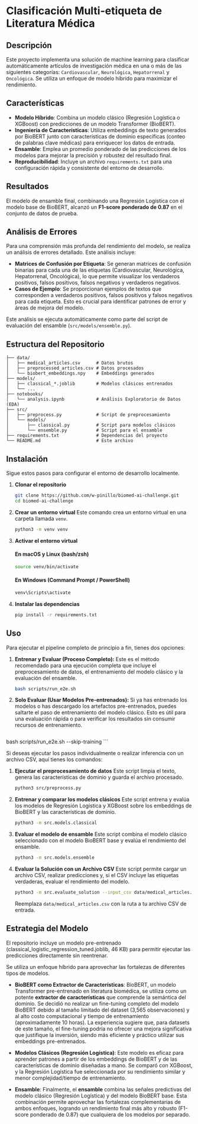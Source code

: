 # Clasificación Multi-etiqueta de Literatura Médica

## Descripción

Este proyecto implementa una solución de machine learning para clasificar automáticamente artículos de investigación médica en una o más de las siguientes categorías: `Cardiovascular`, `Neurológica`, `Hepatorrenal` y `Oncológica`. Se utiliza un enfoque de modelo híbrido para maximizar el rendimiento.

## Características

- **Modelo Híbrido**: Combina un modelo clásico (Regresión Logística o XGBoost) con predicciones de un modelo Transformer (BioBERT).
- **Ingeniería de Características**: Utiliza embeddings de texto generados por BioBERT junto con características de dominio específicas (conteo de palabras clave médicas) para enriquecer los datos de entrada.
- **Ensamble**: Emplea un promedio ponderado de las predicciones de los modelos para mejorar la precisión y robustez del resultado final.
- **Reproducibilidad**: Incluye un archivo `requirements.txt` para una configuración rápida y consistente del entorno de desarrollo.

## Resultados

El modelo de ensamble final, combinando una Regresión Logística con el modelo base de BioBERT, alcanzó un **F1-score ponderado de 0.87** en el conjunto de datos de prueba.

## Análisis de Errores

Para una comprensión más profunda del rendimiento del modelo, se realiza un análisis de errores detallado. Este análisis incluye:

-   **Matrices de Confusión por Etiqueta**: Se generan matrices de confusión binarias para cada una de las etiquetas (Cardiovascular, Neurológica, Hepatorrenal, Oncológica), lo que permite visualizar los verdaderos positivos, falsos positivos, falsos negativos y verdaderos negativos.
-   **Casos de Ejemplo**: Se proporcionan ejemplos de textos que corresponden a verdaderos positivos, falsos positivos y falsos negativos para cada etiqueta. Esto es crucial para identificar patrones de error y áreas de mejora del modelo.

Este análisis se ejecuta automáticamente como parte del script de evaluación del ensamble (`src/models/ensemble.py`).

## Estructura del Repositorio

```
├── data/
│   ├── medical_articles.csv      # Datos brutos
│   ├── preprocessed_articles.csv # Datos procesados
│   └── biobert_embeddings.npy    # Embeddings generados
├── models/
│   ├── classical_*.joblib        # Modelos clásicos entrenados
│   └── ...
├── notebooks/
│   └── analysis.ipynb            # Análisis Exploratorio de Datos (EDA)
├── src/
│   ├── preprocess.py             # Script de preprocesamiento
│   └── models/
│       ├── classical.py          # Script para modelos clásicos
│       └── ensemble.py           # Script para el ensamble
├── requirements.txt              # Dependencias del proyecto
└── README.md                     # Este archivo
```

## Instalación

Sigue estos pasos para configurar el entorno de desarrollo localmente.

1. **Clonar el repositorio**
   ```bash
   git clone https://github.com/w-pinillo/biomed-ai-challenge.git
   cd biomed-ai-challenge
   ```

2. **Crear un entorno virtual**
   Este comando crea un entorno virtual en una carpeta llamada `venv`.
   ```bash
   python3 -m venv venv
   ```

3. **Activar el entorno virtual**

   #### En macOS y Linux (bash/zsh)
   ```bash
   source venv/bin/activate
   ```

   #### En Windows (Command Prompt / PowerShell)
   ```bash
   venv\Scripts\activate
   ```

4. **Instalar las dependencias**
   ```bash
   pip install -r requirements.txt
   ```

## Uso

Para ejecutar el pipeline completo de principio a fin, tienes dos opciones:

1.  **Entrenar y Evaluar (Proceso Completo):**
    Este es el método recomendado para una ejecución completa que incluye el preprocesamiento de datos, el entrenamiento del modelo clásico y la evaluación del ensamble.

    ```bash
    bash scripts/run_e2e.sh
    ```

2.  **Solo Evaluar (Usar Modelos Pre-entrenados):**
    Si ya has entrenado los modelos o has descargado los artefactos pre-entrenados, puedes saltarte el paso de entrenamiento del modelo clásico. Esto es útil para una evaluación rápida o para verificar los resultados sin consumir recursos de entrenamiento.

    ```bash
bash scripts/run_e2e.sh --skip-training
    ```

Si deseas ejecutar los pasos individualmente o realizar inferencia con un archivo CSV, aquí tienes los comandos:

1. **Ejecutar el preprocesamiento de datos**
   Este script limpia el texto, genera las características de dominio y guarda el archivo procesado.
   ```bash
   python3 src/preprocess.py
   ```

2. **Entrenar y comparar los modelos clásicos**
   Este script entrena y evalúa los modelos de Regresión Logística y XGBoost sobre los embeddings de BioBERT y las características de dominio.
   ```bash
   python3 -m src.models.classical
   ```

3. **Evaluar el modelo de ensamble**
   Este script combina el modelo clásico seleccionado con el modelo BioBERT base y evalúa el rendimiento del ensamble.
   ```bash
   python3 -m src.models.ensemble
   ```

4. **Evaluar la Solución con un Archivo CSV**
   Este script permite cargar un archivo CSV, realizar predicciones y, si el CSV incluye las etiquetas verdaderas, evaluar el rendimiento del modelo.

   ```bash
   python3 -m src.evaluate_solution --input_csv data/medical_articles.csv
   ```
   Reemplaza `data/medical_articles.csv` con la ruta a tu archivo CSV de entrada.

## Estrategia del Modelo

El repositorio incluye un modelo pre-entrenado (classical_logistic_regression_tuned.joblib, 46 KB) para permitir ejecutar las predicciones directamente sin reentrenar.

Se utiliza un enfoque híbrido para aprovechar las fortalezas de diferentes tipos de modelos.

-   **BioBERT como Extractor de Características**: BioBERT, un modelo Transformer pre-entrenado en literatura biomédica, se utiliza como un potente **extractor de características** que comprende la semántica del dominio. Se decidió no realizar un fine-tuning completo del modelo BioBERT debido al tamaño limitado del dataset (3,565 observaciones) y al alto costo computacional y tiempo de entrenamiento (aproximadamente 10 horas). La experiencia sugiere que, para datasets de este tamaño, el fine-tuning podría no ofrecer una mejora significativa que justifique la inversión, siendo más eficiente y práctico utilizar sus embeddings pre-entrenados.

-   **Modelos Clásicos (Regresión Logística)**: Este modelo es eficaz para aprender patrones a partir de los embeddings de BioBERT y de las características de dominio diseñadas a mano. Se comparó con XGBoost, y la Regresión Logística fue seleccionada por su rendimiento similar y menor complejidad/tiempo de entrenamiento.

-   **Ensamble**: Finalmente, el **ensamble** combina las señales predictivas del modelo clásico (Regresión Logística) y del modelo BioBERT base. Esta combinación permite aprovechar las fortalezas complementarias de ambos enfoques, logrando un rendimiento final más alto y robusto (F1-score ponderado de 0.87) que cualquiera de los modelos por separado.
